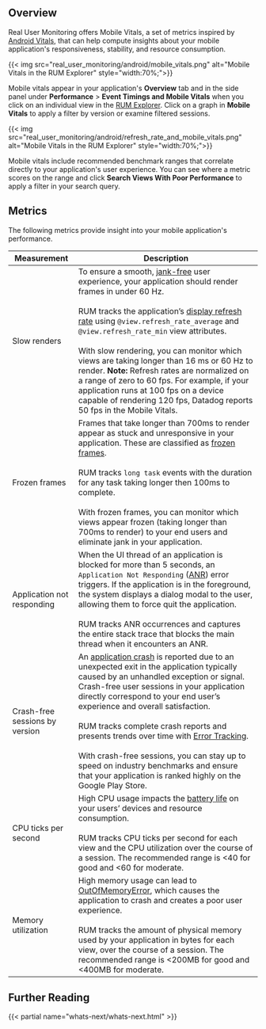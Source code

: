 ## Overview

Real User Monitoring offers Mobile Vitals, a set of metrics inspired by [Android Vitals][1], that can help compute insights about your mobile application's responsiveness, stability, and resource consumption. 

{{< img src="real_user_monitoring/android/mobile_vitals.png" alt="Mobile Vitals in the RUM Explorer" style="width:70%;">}}

Mobile vitals appear in your application's **Overview** tab and in the side panel under **Performance** > **Event Timings and Mobile Vitals** when you click on an individual view in the [RUM Explorer][3]. Click on a graph in **Mobile Vitals** to apply a filter by version or examine filtered sessions. 

{{< img src="real_user_monitoring/android/refresh_rate_and_mobile_vitals.png" alt="Mobile Vitals in the RUM Explorer" style="width:70%;">}}

Mobile vitals include recommended benchmark ranges that correlate directly to your application's user experience. You can see where a metric scores on the range and click **Search Views With Poor Performance** to apply a filter in your search query.

## Metrics

The following metrics provide insight into your mobile application's performance.

| Measurement                    | Description                                                                                                                                                                                                                                                                                                                                                                                                                                                                                                                                                                                                       |
|--------------------------------|-------------------------------------------------------------------------------------------------------------------------------------------------------------------------------------------------------------------------------------------------------------------------------------------------------------------------------------------------------------------------------------------------------------------------------------------------------------------------------------------------------------------------------------------------------------------------------------------------------------------|
| Slow renders                   | To ensure a smooth, [jank-free][5] user experience, your application should render frames in under 60 Hz. <br /><br />  RUM tracks the application’s [display refresh rate][6] using `@view.refresh_rate_average` and `@view.refresh_rate_min` view attributes. <br /><br />  With slow rendering, you can monitor which views are taking longer than 16 ms or 60 Hz to render. **Note:** Refresh rates are normalized on a range of zero to 60 fps. For example, if your application runs at 100 fps on a device capable of rendering 120 fps, Datadog reports 50 fps in the Mobile Vitals. |
| Frozen frames                  | Frames that take longer than 700ms to render appear as stuck and unresponsive in your application. These are classified as [frozen frames][7]. <br /><br />  RUM tracks `long task` events with the duration for any task taking longer then 100ms to complete. <br /><br />  With frozen frames, you can monitor which views appear frozen (taking longer than 700ms to render) to your end users and eliminate jank in your application.                                                                                                                                                                                                 |
| Application not responding     | When the UI thread of an application is blocked for more than 5 seconds, an `Application Not Responding` ([ANR][8]) error triggers. If the application is in the foreground, the system displays a dialog modal to the user, allowing them to force quit the application. <br /><br />   RUM tracks ANR occurrences and captures the entire stack trace that blocks the main thread when it encounters an ANR.                                                                                                                                                                                                                              |
| Crash-free sessions by version | An [application crash][9] is reported due to an unexpected exit in the application typically caused by an unhandled exception or signal. Crash-free user sessions in your application directly correspond to  your end user’s experience and overall satisfaction. <br /><br />   RUM tracks complete crash reports and presents trends over time with [Error Tracking][10]. <br /><br />  With crash-free sessions, you can stay up to speed on industry benchmarks and ensure that your application is ranked highly on the Google Play Store.                                                                                                 |
| CPU ticks per second           | High CPU usage impacts the [battery life][11] on your users’ devices and resource consumption.  <br /><br />  RUM tracks CPU ticks per second for each view and the CPU utilization over the course of a session. The recommended range is <40 for good and <60 for moderate.                                                                                                                                                                                                                                                                                                                                                         |
| Memory utilization             | High memory usage can lead to [OutOfMemoryError][12], which causes the application to crash and creates a  poor user experience. <br /><br />  RUM tracks the amount of physical memory used by your application in bytes for each view, over the course of a session. The recommended range is <200MB for good and <400MB for moderate.                                                                                                                                                                                                                                                                                          |

## Further Reading

{{< partial name="whats-next/whats-next.html" >}}

[1]: https://developer.android.com/topic/performance/vitals
[2]: https://raw.githubusercontent.com/DataDog/dd-sdk-android/alai97/android-monitoring-mobile-vitals/docs/images/mobile_vitals.png
[3]: https://app.datadoghq.com/rum/explorer
[4]: https://raw.githubusercontent.com/DataDog/dd-sdk-android/alai97/android-monitoring-mobile-vitals/docs/images/refresh_rate_and_mobile_vitals.png
[5]: https://developer.android.com/topic/performance/vitals/render#common-jank
[6]: https://developer.android.com/guide/topics/media/frame-rate
[7]: https://developer.android.com/topic/performance/vitals/frozen
[8]: https://developer.android.com/topic/performance/vitals/anr
[9]: https://developer.android.com/topic/performance/vitals/crash
[10]: https://docs.datadoghq.com/real_user_monitoring/error_tracking/android
[11]: https://developer.android.com/topic/performance/power
[12]: https://developer.android.com/reference/java/lang/OutOfMemoryError